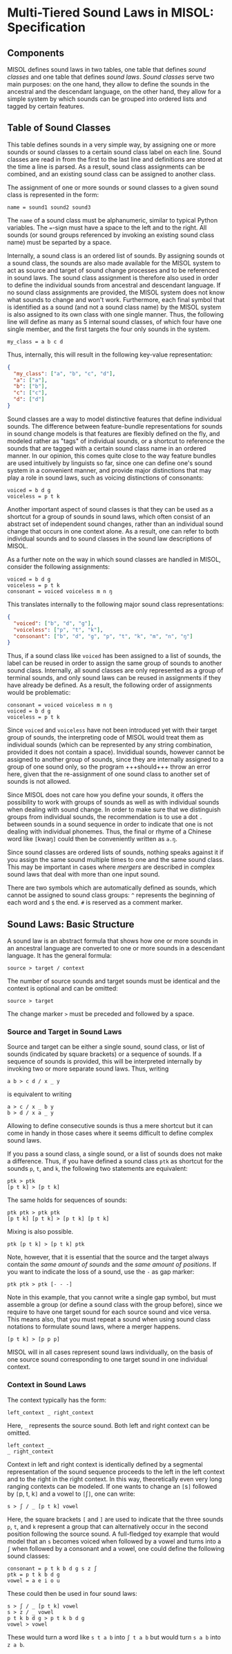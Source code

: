 # Multi-Tiered Sound Laws in MISOL: Specification

## Components

MISOL defines sound laws in two tables, one table that defines *sound classes* and one table that defines *sound laws*. *Sound classes* serve two main purposes: on the one hand, they allow to define the sounds in the ancestral and the descendant language, on the other hand, they allow for a simple system by which sounds can be grouped into ordered lists and tagged by certain features.

## Table of Sound Classes

This table defines sounds in a very simple way, by assigning one or more sounds or sound classes to a certain sound class label on each line. Sound classes are read in from the first to the last line and definitions are stored at the time a line is parsed. As a result, sound class assignments can be combined, and an existing sound class can be assigned to another class.

The assignment of one or more sounds or sound classes to a given sound class is represented in the form:

```
name = sound1 sound2 sound3
```

The `name` of a sound class must be alphanumeric, similar to typical Python variables. The `=`-sign must have a space to the left and to the right. All sounds (or sound groups referenced by invoking an existing sound class name) must be separted by a space.

Internally, a sound class is an ordered list of sounds. By assigning sounds ot a sound class, the sounds are also made available for the MISOL system to act as source and target of sound change processes and to be referenced in sound laws. The sound class assignment is therefore also used in order to define the individual sounds from ancestral and descendant language. If no sound class assignments are provided, the MISOL system does not know what sounds to change and won't work. Furthermore, each final symbol that is identified as a sound (and not a sound class name) by the MISOL system is also assigned to its own class with one single manner. Thus, the following line will define as many as 5 internal sound classes, of which four have one single member, and the first targets the four only sounds in the system.

```
my_class = a b c d
```

Thus, internally, this will result in the following key-value representation:

<div class="mycode">
  
```json
{
  "my_class": ["a", "b", "c", "d"],
  "a": ["a"],
  "b": ["b"],
  "c": ["c"],
  "d": ["d"]
}
```

</div>

Sound classes are a way to model distinctive features that define individual sounds. The difference between feature-bundle representations for sounds in sound change models is that features are flexibly defined on the fly, and modeled rather as "tags" of individual sounds, or a shortcut to reference the sounds that are tagged with a certain sound class name in an ordered manner. In our opinion, this comes quite close to the way feature bundles are used intuitively by linguists so far, since one can define one's sound system in a convenient manner, and provide major distinctions that may play a role in sound laws, such as voicing distinctions of consonants:

<div class="mycode">
  
```
voiced = b d g
voiceless = p t k
```

</div>

Another important aspect of sound classes is that they can be used as a shortcut for a group of sounds in sound laws, which often consist of an abstract set of independent sound changes, rather than an individual sound change that occurs in one context alone. As a result, one can refer to both individual sounds and to sound classes in the sound law descriptions of MISOL.

As a further note on the way in which sound classes are handled in MISOL, consider the following assignments:

<div class="mycode">
  
```
voiced = b d g
voiceless = p t k
consonant = voiced voiceless m n ŋ
``` 

</div>

This translates internally to the following major sound class representations:

<div class="mycode">
  
```json
{
  "voiced": ["b", "d", "g"],
  "voiceless": ["p", "t", "k"],
  "consonant": ["b", "d", "g", "p", "t", "k", "m", "n", "ŋ"]
}
```

</div>

Thus, if a sound class like `voiced` has been assigned to a list of sounds, the label can be reused in order to assign the same group of sounds to another sound class. Internally, all sound classes are only represented as a group of terminal sounds, and only sound laws can be reused in assignments if they have already be defined. As a result, the following order of assignments would be problematic:

<div class="mycode">
  
```
consonant = voiced voiceless m n ŋ
voiced = b d g
voiceless = p t k
```

</div>

Since `voiced` and `voiceless` have not been introduced yet with their target group of sounds, the interpreting code of MISOL would treat them as individual sounds (which can be represented by any string combination, provided it does not contain a space). Invididual sounds, however cannot be assigned to another group of sounds, since they are internally assigned to a group of one sound only, so the program +++should+++ throw an error here, given that the re-assignment of one sound class to another set of sounds is not allowed.

Since MISOL does not care how you define your sounds, it offers the possibility to work with groups of sounds as well as with individual sounds when dealing with sound change. In order to make sure that we distinguish groups from individual sounds, the recommendation is to use a dot `.` between sounds in a sound sequence in order to indicate that one is not dealing with individual phonemes. Thus, the final or rhyme of a Chinese word like `[`kwaŋ`]` could then be conveniently written as `a.ŋ`. 

Since sound classes are ordered lists of sounds, nothing speaks against it if you assign the same sound multiple times to one and the same sound class. This may be important in cases where *mergers* are described in complex sound laws that deal with more than one input sound. 

There are two symbols which are automatically defined as sounds, which cannot be assigned to sound class groups: `^` represents the beginning of each word and `$` the end. `#` is reserved as a comment marker. 

## Sound Laws: Basic Structure

A sound law is an abstract formula that shows how one or more sounds in an ancestral language are converted to one or more sounds in a descendant language. It has the general formula:

```
source > target / context
```

The number of source sounds and target sounds must be identical and the context is optional and can be omitted:

```
source > target
```

The change marker `>` must be preceded and followed by a space. 
 
### Source and Target in Sound Laws

Source and target can be either a single sound, sound class, or list of sounds (indicated by square brackets) or a sequence of sounds. If a sequence of sounds is provided, this will be interpreted internally by invoking two or more separate sound laws. Thus, writing

```
a b > c d / x _ y
```

is equivalent to writing

```
a > c / x _ b y
b > d / x a _ y
```

Allowing to define consecutive sounds is thus a mere shortcut but it can come in handy in those cases where it seems difficult to define complex sound laws. 

If you pass a sound class, a single sound, or a list of sounds does not make a difference. Thus, if you have defined a sound class `ptk` as shortcut for the sounds `p`, `t`, and `k`, the following two statements are equivalent:

```
ptk > ptk
[p t k] > [p t k]
```

The same holds for sequences of sounds:

```
ptk ptk > ptk ptk
[p t k] [p t k] > [p t k] [p t k]
```

Mixing is also possible.

```
ptk [p t k] > [p t k] ptk
```

Note, however, that it is essential that the source and the target always contain the *same amount of sounds* and the *same amount of positions*. If you want to indicate the loss of a sound, use the `-` as gap marker:

```
ptk ptk > ptk [- - -]
```

Note in this example, that you cannot write a single gap symbol, but must assemble a group (or define a sound class with the group before), since we require to have one target sound for each source sound and vice versa. This means also, that you must repeat a sound when using sound class notations to formulate sound laws, where a merger happens.

```
[p t k] > [p p p]
```

MISOL will in all cases represent sound laws individually, on the basis of one source sound corresponding to one target sound in one individual context. 


### Context in Sound Laws

The context typically has the form:

```
left_context _ right_context
```

Here, `_` represents the source sound. Both left and right context can be omitted.

```
left_context _
_ right_context
```

Context in left and right context is identically defined by a segmental representation of the sound sequence proceeds to the left in the left context and to the right in the right context. In this way, theoretically even very long ranging contexts can be modeled. If one wants to change an `[`s`]` followed by `[`p, t, k`]` and a vowel to `[`ʃ`]`, one can write:

```
s > ʃ / _ [p t k] vowel
```

Here, the square brackets `[` and `]` are used to indicate that the three sounds `p`, `t`, and `k` represent a group that can alternatively occur in the second position following the source sound. A full-fledged toy example that would model that an `s` becomes voiced when followed by a vowel and turns into a `ʃ` when followed by a consonant and a vowel, one could define the following sound classes:

```
consonant = p t k b d g s z ʃ
ptk = p t k b d g
vowel = a e i o u
```

These could then be used in four sound laws:

```
s > ʃ / _ [p t k] vowel
s > z / _ vowel
p t k b d g > p t k b d g
vowel > vowel
```

These would turn a word like `s t a b` into `ʃ t a b` but would turn `s a b` into `z a b`. 


